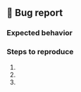 ## 🐛 Bug report
<!-- Describe your issue in detail. Give us as much information as possible. You should include a screenshot! -->

### Expected behavior
<!-- How should it work + proof -->

### Steps to reproduce
1.
2.
3.
